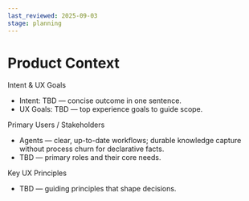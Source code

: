 ```yaml
---
last_reviewed: 2025-09-03
stage: planning
---
```


# Product Context

Intent & UX Goals
- Intent: TBD — concise outcome in one sentence.
- UX Goals: TBD — top experience goals to guide scope.

Primary Users / Stakeholders
- Agents — clear, up-to-date workflows; durable knowledge capture without process churn for declarative facts.
- TBD — primary roles and their core needs.

Key UX Principles
- TBD — guiding principles that shape decisions.
